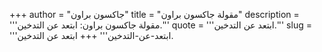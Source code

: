 +++
author = "جاكسون براون"
title = "مقولة جاكسون براون"
description = '''مقولة جاكسون براون: ابتعد عن التدخين.'''
quote = '''ابتعد عن التدخين.'''
slug = '''ابتعد-عن-التدخين'''
+++
ابتعد عن التدخين.
